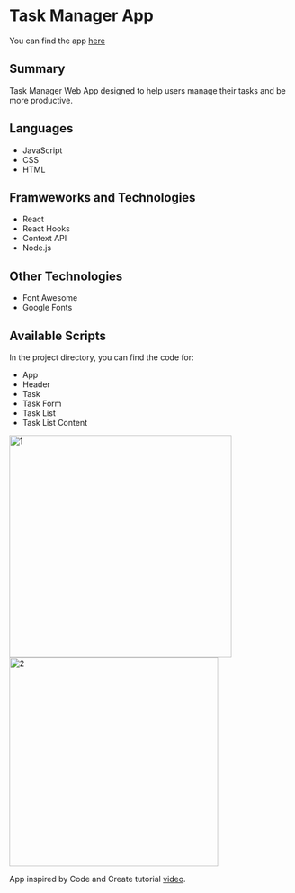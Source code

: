 # Task Manager App

You can find the app [here](https://noelledons.github.io/task-manager/)

## Summary
Task Manager Web App designed to help users manage their tasks and be more productive.

## Languages
- JavaScript
- CSS 
- HTML

## Framweworks and Technologies
- React
- React Hooks
- Context API
- Node.js

## Other Technologies
- Font Awesome
- Google Fonts

## Available Scripts

In the project directory, you can find the code for:
  - App
  - Header
  - Task
  - Task Form
  - Task List
   - Task List Content
   
<img width="395" alt="1" src="https://user-images.githubusercontent.com/73482293/99597164-7b732b80-29ef-11eb-8386-407ea4e4c66f.PNG">

<img width="371" alt="2" src="https://user-images.githubusercontent.com/73482293/99597392-d442c400-29ef-11eb-8831-8d01c41e0a8a.PNG">


App inspired by Code and Create tutorial [video](https://www.youtube.com/watch?v=fqup-BL3VjI&ab_channel=CodeAndCreate).

